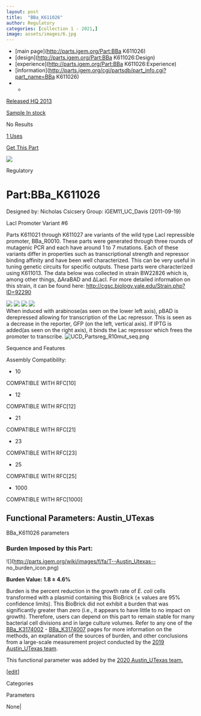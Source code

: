 ```yaml
---
layout: post
title:  "BBa_K611026"
author: Regulatory
categories: [collection 1 - 2021,] 
image: assets/images/6.jpg
---
```



  * [main page](http://parts.igem.org/Part:BBa K611026)
  * [design](http://parts.igem.org/Part:BBa K611026:Design)
  * [experience](http://parts.igem.org/Part:BBa K611026:Experience)
  * [information](http://parts.igem.org/cgi/partsdb/part_info.cgi?part_name=BBa K611026)
  *   * 

[Released HQ 2013](http://parts.igem.org/Help:Part_Status_Box)

[Sample In stock](http://parts.igem.org/Help:Part_Status_Box)

No Results

[1 Uses](http://parts.igem.org/partsdb/uses.cgi?part=BBa_K611026)

[ Get This Part](http://parts.igem.org/partsdb/get_part.cgi?part=BBa_K611026)

![](http://parts.igem.org/images/partbypart/icon_regulatory.png)

Regulatory

# Part:BBa_K611026

Designed by: Nicholas Csicsery   Group: iGEM11_UC_Davis   (2011-09-19)

LacI Promoter Variant #6

Parts K611021 through K611027 are variants of the wild type LacI repressible
promoter, BBa_R0010. These parts were generated through three rounds of
mutagenic PCR and each have around 1 to 7 mutations. Each of these variants
differ in properties such as transcriptional strength and repressor binding
affinity and have been well characterized. This can be very useful in tuning
genetic circuits for specific outputs. These parts were characterized using
K611013. The data below was collected in strain BW22826 which is, among other
things, ΔAraBAD and ΔLacI. For more detailed information on this strain, it
can be found here: <http://cgsc.biology.yale.edu/Strain.php?ID=92290>

![](http://parts.igem.org/wiki/images/f/fb/UCD_Plot_allmuts_crop.png)
![](http://parts.igem.org/wiki/images/c/c2/UCD_mut6_2D_crop.png)
![](http://parts.igem.org/wiki/images/e/ee/UCD_R10WT.png)
![](http://parts.igem.org/wiki/images/a/af/UCD_R10mut6.png)  
When induced with arabinose(as seen on the lower left axis), pBAD is
derepressed allowing for transcription of the Lac repressor. This is seen as a
decrease in the reporter, GFP (on the left, vertical axis). If IPTG is
added(as seen on the right axis), it binds the Lac repressor which frees the
promoter to transcribe.
![UCD_Partsreg_R10mut_seq.png](http://2011.igem.org/wiki/images/0/0d/UCD_Partsreg_R10mut_seq.png)

Sequence and Features

  

Assembly Compatibility:

  * 10

COMPATIBLE WITH RFC[10]

  * 12

COMPATIBLE WITH RFC[12]

  * 21

COMPATIBLE WITH RFC[21]

  * 23

COMPATIBLE WITH RFC[23]

  * 25

COMPATIBLE WITH RFC[25]

  * 1000

COMPATIBLE WITH RFC[1000]

  

  

## Functional Parameters: Austin_UTexas

BBa_K611026 parameters

### Burden Imposed by this Part:

![](http://parts.igem.org/wiki/images/f/fa/T--Austin_Utexas--
no_burden_icon.png)

**Burden Value: 1.8 ± 4.6%**

Burden is the percent reduction in the growth rate of _E. coli_ cells
transformed with a plasmid containing this BioBrick (± values are 95%
confidence limits). This BioBrick did not exhibit a burden that was
significantly greater than zero (i.e., it appears to have little to no impact
on growth). Therefore, users can depend on this part to remain stable for many
bacterial cell divisions and in large culture volumes. Refer to any one of the
[BBa_K3174002](http://parts.igem.org/Part:BBa_K3174002) \-
[BBa_K3174007](http://parts.igem.org/Part:BBa_K3174007) pages for more
information on the methods, an explanation of the sources of burden, and other
conclusions from a large-scale measurement project conducted by the [2019
Austin_UTexas team](http://2019.igem.org/Team:Austin_UTexas).

This functional parameter was added by the [2020 Austin_UTexas
team.](http://2020.igem.org/Team:Austin_UTexas/Contribution)

[[edit](http://parts.igem.org/partsdb/part_info.cgi?part_name=BBa_K611026)]

Categories

Parameters

None|

